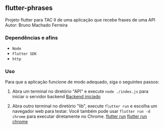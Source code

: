 ## flutter-phrases
Projeto flutter para TAC II de uma aplicação que recebe frases de uma API
Autor: Bruno Machado Ferreira

### Dependências e afins
- `Node`
- `Flutter SDK`
- `http`

### Uso
Para que a aplicação funcione de modo adequado, siga o seguintes passos:

1) Abra um terminal no diretório "API" e execute `node ./index.js` para iniciar o servidor backend
[Backend iniciado](https://imgur.com/a/S3FXYKy)

2) Abra outro terminal no diretório "lib", execute `flutter run` e escolha um navegador web para testar. Você também pode usar `flutter run -d chrome` para executar diretamente no Chrome.
[flutter run](https://imgur.com/MxlaNKF)
[flutter run chrome](https://imgur.com/iu6ixxo)